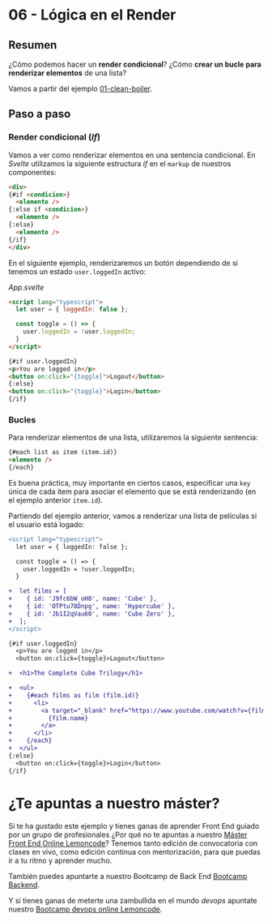 # 06 - Lógica en el Render

## Resumen

¿Cómo podemos hacer un **render condicional**? ¿Cómo **crear un bucle para renderizar elementos** de una lista?

Vamos a partir del ejemplo [01-clean-boiler](../01-clean-boiler/).

## Paso a paso

### Render condicional (_If_)

Vamos a ver como renderizar elementos en una sentencia condicional. En _Svelte_ utilizamos la siguiente estructura _if_ en el `markup` de nuestros componentes:

```html
<div>
{#if <condicion>}
  <elemento />
{:else if <condicion>}
  <elemento />
{:else}
  <elemento />
{/if}
</div>
```

En el siguiente ejemplo, renderizaremos un botón dependiendo de si tenemos un estado `user.loggedIn` activo:

_App.svelte_

```html
<script lang="typescript">
  let user = { loggedIn: false };

  const toggle = () => {
    user.loggedIn = !user.loggedIn;
  }
</script>

{#if user.loggedIn}
<p>You are logged in</p>
<button on:click="{toggle}">Logout</button>
{:else}
<button on:click="{toggle}">Login</button>
{/if}
```

### Bucles

Para renderizar elementos de una lista, utilizaremos la siguiente sentencia:

```html
{#each list as item (item.id)}
<elemento />
{/each}
```

Es buena práctica, muy importante en ciertos casos, especificar una `key` única de cada item para asociar el elemento que se está renderizando (en el ejemplo anterior `item.id`).

Partiendo del ejemplo anterior, vamos a renderizar una lista de películas si el usuario está logado:

```diff
<script lang="typescript">
  let user = { loggedIn: false };

  const toggle = () => {
    user.loggedIn = !user.loggedIn;
  }

+  let films = [
+    { id: 'J9fc6bW_oH0', name: 'Cube' },
+    { id: 'OTPtu78Dnpg', name: 'Hypercube' },
+    { id: 'Jb1I2qVau60', name: 'Cube Zero' },
+  ];
</script>

{#if user.loggedIn}
  <p>You are logged in</p>
  <button on:click={toggle}>Logout</button>

+  <h1>The Complete Cube Trilogy</h1>

+  <ul>
+    {#each films as film (film.id)}
+      <li>
+        <a target="_blank" href="https://www.youtube.com/watch?v={film.id}">
+          {film.name}
+        </a>
+      </li>
+    {/each}
+  </ul>
{:else}
  <button on:click={toggle}>Login</button>
{/if}

```

# ¿Te apuntas a nuestro máster?

Si te ha gustado este ejemplo y tienes ganas de aprender Front End guiado por un grupo de profesionales ¿Por qué no te apuntas a nuestro [Máster Front End Online Lemoncode](https://lemoncode.net/master-frontend#inicio-banner)? Tenemos tanto edición de convocatoria con clases en vivo, como edición continua con mentorización, para que puedas ir a tu ritmo y aprender mucho.

También puedes apuntarte a nuestro Bootcamp de Back End [Bootcamp Backend](https://lemoncode.net/bootcamp-backend#inicio-banner).

Y si tienes ganas de meterte una zambullida en el mundo _devops_ apuntate nuestro [Bootcamp devops online Lemoncode](https://lemoncode.net/bootcamp-devops#bootcamp-devops/inicio).
